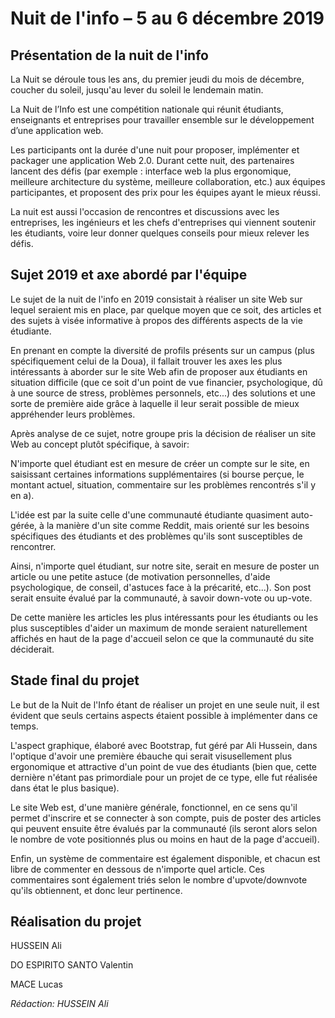 # Nuit de l'info – 5 au 6 décembre 2019

## Présentation de la nuit de l'info

La Nuit se déroule tous les ans, du premier jeudi du mois de décembre, coucher du soleil, jusqu'au lever du soleil le lendemain matin.

La Nuit de l’Info est une compétition nationale qui réunit étudiants, enseignants et entreprises pour travailler ensemble sur le développement d’une application web.

Les participants ont la durée d'une nuit pour proposer, implémenter et packager une application Web 2.0.
Durant cette nuit, des partenaires lancent des défis (par exemple : interface web la plus ergonomique, meilleure architecture du système, meilleure collaboration, etc.) aux équipes participantes, et proposent des prix pour les équipes ayant le mieux réussi.

La nuit est aussi l'occasion de rencontres et discussions avec les entreprises, les ingénieurs et les chefs d'entreprises qui viennent soutenir les étudiants, voire leur donner quelques conseils pour mieux relever les défis.

## Sujet 2019 et axe abordé par l'équipe

Le sujet de la nuit de l'info en 2019 consistait à réaliser un site Web sur lequel seraient mis en place, par quelque moyen que ce soit, des articles et des sujets à visée informative à propos des différents aspects de la vie étudiante.

En prenant en compte la diversité de profils présents sur un campus (plus spécifiquement celui de la Doua), il fallait trouver les axes les plus intéressants à aborder sur le site Web afin de proposer aux étudiants en situation difficile (que ce soit d'un point de vue financier, psychologique, dû à une source de stress, problèmes personnels, etc...) des solutions et une sorte de première aide grâce à laquelle il leur serait possible de mieux appréhender leurs problèmes.

Après analyse de ce sujet, notre groupe pris la décision de réaliser un site Web au concept plutôt spécifique, à savoir:

N'importe quel étudiant est en mesure de créer un compte sur le site, en saisissant certaines informations supplémentaires (si bourse perçue, le montant actuel, situation, commentaire sur les problèmes rencontrés s'il y en a).

L'idée est par la suite celle d'une communauté étudiante quasiment auto-gérée, à la manière d'un site comme Reddit, mais orienté sur les besoins spécifiques des étudiants et des problèmes qu'ils sont susceptibles de rencontrer.

Ainsi, n'importe quel étudiant, sur notre site, serait en mesure de poster un article ou une petite astuce (de motivation personnelles, d'aide psychologique, de conseil, d'astuces face à la précarité, etc...). Son post serait ensuite évalué par la communauté, à savoir down-vote ou up-vote.

De cette manière les articles les plus intéressants pour les étudiants ou les plus susceptibles d'aider un maximum de monde seraient naturellement affichés en haut de la page d'accueil selon ce que la communauté du site déciderait.

## Stade final du projet

Le but de la Nuit de l'Info étant de réaliser un projet en une seule nuit, il est évident que seuls certains aspects étaient possible à implémenter dans ce temps.

L'aspect graphique, élaboré avec Bootstrap, fut géré par Ali Hussein, dans l'optique d'avoir une première ébauche qui serait visusellement plus ergonomique et attractive d'un point de vue des étudiants (bien que, cette dernière n'étant pas primordiale pour un projet de ce type, elle fut réalisée dans état le plus basique).

Le site Web est, d'une manière générale, fonctionnel, en ce sens qu'il permet d'inscrire et se connecter à son compte, puis de poster des articles qui peuvent ensuite être évalués par la communauté (ils seront alors selon le nombre de vote positionnés plus ou moins en haut de la page d'accueil).

Enfin, un système de commentaire est également disponible, et chacun est libre de commenter en dessous de n'importe quel article. Ces commentaires sont également triés selon le nombre d'upvote/downvote qu'ils obtiennent, et donc leur pertinence.

## Réalisation du projet

HUSSEIN Ali

DO ESPIRITO SANTO Valentin

MACE Lucas


*Rédaction: HUSSEIN Ali* 
